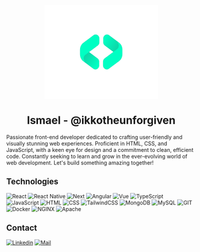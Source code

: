<div align="center">
  <img src="./brand.png" align="center" alt="ismadev" width="300" height="250"/>
</div>

<h1 align="center">Ismael - @ikkotheunforgiven</h1>

Passionate front-end developer dedicated to crafting user-friendly and visually stunning web experiences. Proficient in HTML, CSS, and JavaScript, with a keen eye for design and a commitment to clean, efficient code. Constantly seeking to learn and grow in the ever-evolving world of web development. Let's build something amazing together!

## Technologies

![React](https://img.shields.io/badge/React-61DAFB?style=for-the-badge&logo=React&logoColor=000)
![React Native](https://img.shields.io/badge/React%20Native-61DAFB?style=for-the-badge&logo=React&logoColor=000)
![Next](https://img.shields.io/badge/Next-000?style=for-the-badge&logo=Next.js&logoColor=fff)
![Angular](https://img.shields.io/badge/Angular-DD0031?style=for-the-badge&logo=angular&logoColor=white)
![Vue](https://img.shields.io/badge/Vue.js-35495E?style=for-the-badge&logo=vue.js&logoColor=4FC08D)
![TypeScript](https://img.shields.io/badge/TypeScript-3178C6?style=for-the-badge&logo=TypeScript&logoColor=fff)
![JavaScript](https://img.shields.io/badge/JavaScript-F7DF1E?style=for-the-badge&logo=JavaScript&logoColor=000)
![HTML](https://img.shields.io/badge/HTML-E34F26?style=for-the-badge&logo=HTML5&logoColor=fff)
![CSS](https://img.shields.io/badge/CSS-1572B6?style=for-the-badge&logo=CSS3&logoColor=fff)
![TailwindCSS](https://img.shields.io/badge/TailwindCSS-06B6D4?style=for-the-badge&logo=Tailwind%20CSS&logoColor=fff)
![MongoDB](https://img.shields.io/badge/MongoDB-47A248?style=for-the-badge&logo=MongoDB&logoColor=fff)
![MySQL](https://img.shields.io/badge/MySQL-4479A1?style=for-the-badge&logo=MySQL&logoColor=fff)
![GIT](https://img.shields.io/badge/GIT-F05032?style=for-the-badge&logo=GIT&logoColor=fff)
![Docker](https://img.shields.io/badge/Docker-2496ED?style=for-the-badge&logo=Docker&logoColor=fff)
![NGINX](https://img.shields.io/badge/NGINX-009639?style=for-the-badge&logo=NGINX&logoColor=fff)
![Apache](https://img.shields.io/badge/Apache-D22128?style=for-the-badge&logo=Apache&logoColor=fff)

## Contact 
[![Linkedin](https://img.shields.io/badge/Linkedin-0A66C2?style=for-the-badge&logo=LinkedIn&logoColor=fff)](https://linkedin.com/in/ismaelcorbacho/)
<a href="mailto:ikkotheunforgiven@gmail.com">![Mail](https://img.shields.io/badge/Mail-30B980?style=for-the-badge&logo=Minutemailer&logoColor=fff)</a>
